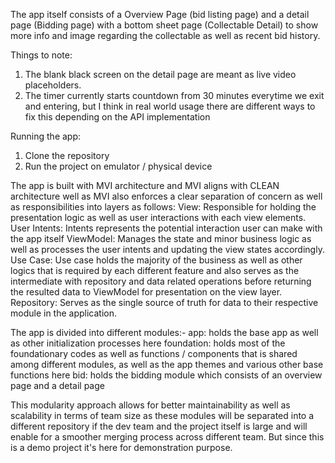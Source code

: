 The app itself consists of a Overview Page (bid listing page) and a detail page (Bidding page) with a bottom sheet page (Collectable Detail) to show more info and image regarding the collectable as well as recent bid history.

Things to note:
1. The blank black screen on the detail page are meant as live video placeholders.
2. The timer currently starts countdown from 30 minutes everytime we exit and entering, but I think in real world usage there are different ways to fix this depending on the API implementation

Running the app:
1. Clone the repository
2. Run the project on emulator / physical device

The app is built with MVI architecture and MVI aligns with CLEAN architecture well as MVI also enforces a clear separation of concern as well as responsibilities into layers as follows:
View: Responsible for holding the presentation logic as well as user interactions with each view elements.
User Intents: Intents represents the potential interaction user can make with the app itself
ViewModel: Manages the state and minor business logic as well as processes the user intents and updating the view states accordingly.
Use Case: Use case holds the majority of the business as well as other logics that is required by each different feature and also serves as the intermediate with repository and data related operations before returning the resulted data to ViewModel for presentation on the view layer.
Repository: Serves as the single source of truth for data to their respective module in the application.

The app is divided into different modules:-
app: holds the base app as well as other initialization processes here
foundation: holds most of the foundationary codes as well as functions / components that is shared among different modules, as well as the app themes and various other base functions here
bid: holds the bidding module which consists of an overview page and a detail page

This modularity approach allows for better maintainability as well as scalability in terms of team size as these modules will be separated into a different repository if the dev team and the project itself is large and will enable for a smoother merging process across different team. But since this is a demo project it's here for demonstration purpose.
